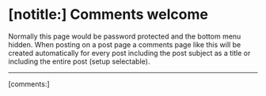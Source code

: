 [notitle:]
Comments welcome
=====

Normally this page would be password protected and the bottom menu hidden. When posting on a post page a comments page like this will be created automatically for every post including the post subject as a title or including the entire post (setup selectable).

<!-- posts will be inserted before the comments: tag -->

----
[comments:]
